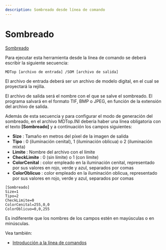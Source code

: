 ```yaml
---
description: Sombreado desde línea de comando
---
```


# Sombreado

[Sombreado](/mdtopx/desde-linea-de-comando/linea-de-comando-sombreado.md)

Para ejecutar esta herramienta desde la línea de comando se deberá escribir la siguiente secuencia:

```
MDTop [archivo de entrada] /SOM [archivo de salida]
```

El archivo de entrada deberá ser un archivo de modelo digital, en el cual se proyectará la rejilla.

El archivo de salida será el nombre con el que se salve el sombreado. El programa salvará en el formato TIF, BMP o JPEG, en función de la extensión del archivo de salida.

Además de esta secuencia y para configurar el modo de generación del sombreado, en el archivo MDTop.INI debería haber una línea obligatoria con el texto **\[Sombreado]** y a continuación los campos siguientes:

* **Size** : Tamaño en metros del píxel de la imagen de salida
* **Tipo** : 0 (iluminación cenital), 1 (iluminación oblicua) o 2 (iluminación mixta)
* **Limite** : Nombre del archivo con el límite
* **CheckLimite** : 0 (sin límite) o 1 (con límite)
* **ColorCenital** : color empleado en la iluminación cenital, representado por sus valores en rojo, verde y azul, separados por comas
* **ColorOblicuo** : color empleado en la iluminación oblicua, representado por sus valores en rojo, verde y azul, separados por comas

```
[Sombreado]
Size=1
Tipo=2
CheckLimite=0
ColorCenital=255,0,0
ColorOblicuo=0,0,255
```

Es indiferente que los nombres de los campos estén en mayúsculas o en minúsculas.

Vea también:

* [Introducción a la línea de comandos](./)

